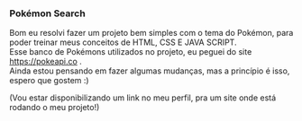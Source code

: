 ### Pokémon Search 
 Bom eu resolvi fazer um projeto bem simples com o tema do Pokémon, para poder treinar meus conceitos de HTML, CSS E JAVA SCRIPT.</br>
 Esse banco de Pokémons utilizados no projeto, eu peguei do site https://pokeapi.co .  </br>
 Ainda estou pensando em fazer algumas mudanças, mas a princípio é isso, espero que gostem :)
 
 (Vou estar disponibilizando um link no meu perfil, pra um site onde está rodando o meu projeto!) 

